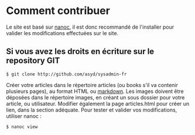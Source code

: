 Comment contribuer
==================

Le site est basé sur [nanoc](http://nanoc.stoneship.org/), il est donc recommandé de l'installer pour valider les modifications effectuées sur le site.

Si vous avez les droits en écriture sur le repository GIT
---

    $ git clone http://github.com/asyd/sysadmin-fr

Créer votre articles dans le répertoire articles (ou books s'il va contenir plusieurs pages), au format HTML ou [markdown](http://daringfireball.net/projects/markdown/syntax#). Les images doivent être déposées dans le répertoire images, en créant un sous dossier pour votre article, ou utilisateur. Modifier également la page articles.html pour créer un lien, dans la section adéquate. Pour tester et valider vos modifications, utiliser nanoc :

    $ nanoc view
